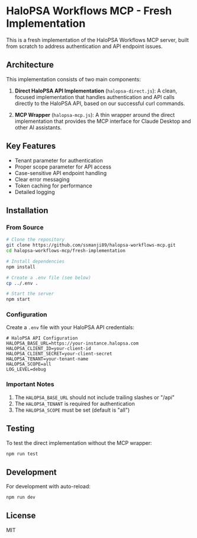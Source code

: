 # HaloPSA Workflows MCP - Fresh Implementation

This is a fresh implementation of the HaloPSA Workflows MCP server, built from scratch to address authentication and API endpoint issues.

## Architecture

This implementation consists of two main components:

1. **Direct HaloPSA API Implementation** (`halopsa-direct.js`): A clean, focused implementation that handles authentication and API calls directly to the HaloPSA API, based on our successful curl commands.

2. **MCP Wrapper** (`halopsa-mcp.js`): A thin wrapper around the direct implementation that provides the MCP interface for Claude Desktop and other AI assistants.

## Key Features

- Tenant parameter for authentication
- Proper scope parameter for API access
- Case-sensitive API endpoint handling
- Clear error messaging
- Token caching for performance
- Detailed logging

## Installation

### From Source

```bash
# Clone the repository
git clone https://github.com/ssmanji89/halopsa-workflows-mcp.git
cd halopsa-workflows-mcp/fresh-implementation

# Install dependencies
npm install

# Create a .env file (see below)
cp ../.env .

# Start the server
npm start
```

### Configuration

Create a `.env` file with your HaloPSA API credentials:

```
# HaloPSA API Configuration
HALOPSA_BASE_URL=https://your-instance.halopsa.com
HALOPSA_CLIENT_ID=your-client-id
HALOPSA_CLIENT_SECRET=your-client-secret
HALOPSA_TENANT=your-tenant-name
HALOPSA_SCOPE=all
LOG_LEVEL=debug
```

### Important Notes

1. The `HALOPSA_BASE_URL` should not include trailing slashes or "/api"
2. The `HALOPSA_TENANT` is required for authentication
3. The `HALOPSA_SCOPE` must be set (default is "all")

## Testing

To test the direct implementation without the MCP wrapper:

```bash
npm run test
```

## Development

For development with auto-reload:

```bash
npm run dev
```

## License

MIT

